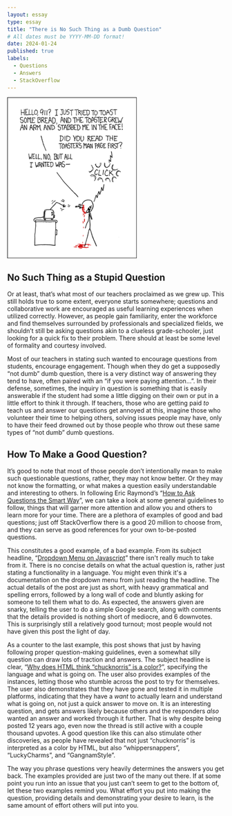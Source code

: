 ```yaml
---
layout: essay
type: essay
title: "There is No Such Thing as a Dumb Question"
# All dates must be YYYY-MM-DD format!
date: 2024-01-24
published: true
labels:
  - Questions
  - Answers
  - StackOverflow
---
```


<img width="300px" class="rounded float-start pe-4" src="../img/smart-questions/rtfm.png">

## No Such Thing as a Stupid Question

Or at least, that’s what most of our teachers proclaimed as we grew up. This still holds true to some extent, everyone starts somewhere; questions and collaborative work are encouraged as useful learning experiences when utilized correctly. However, as people gain familiarity, enter the workforce and find themselves surrounded by professionals and specialized fields, we shouldn’t still be asking questions akin to a clueless grade-schooler, just looking for a quick fix to their problem. There should at least be some level of formality and courtesy involved.

Most of our teachers in stating such wanted to encourage questions from students, encourage engagement. Though when they do get a supposedly “not dumb” dumb question, there is a very distinct way of answering they tend to have, often paired with an “if you were paying attention…”. In their defense, sometimes, the inquiry in question is something that is easily answerable if the student had some a little digging on their own or put in a little effort to think it through. If teachers, those who are getting paid *to* teach us and answer our questions get annoyed at this, imagine those who volunteer their time to helping others, solving issues people may have, only to have their feed drowned out by those people who throw out these same types of “not dumb” dumb questions.

## How To Make a Good Question?
It’s good to note that most of those people don’t intentionally mean to make such questionable questions, rather, they may not know better. Or they may not know the formatting, or what makes a question easily understandable and interesting to others. In following Eric Raymond’s “[How to Ask Questions the Smart Way](http://www.catb.org/esr/faqs/smart-questions.html)”, we can take a look at some general guidelines to follow, things that will garner more attention and allow you and others to learn more for your time. There are a plethora of examples of good and bad questions; just off StackOverflow there is a good 20 million to choose from, and they can serve as good references for your own to-be-posted questions.

This constitutes a good example, of a bad example. From its subject headline, “[Dropdown Menu on Javascript](https://stackoverflow.com/questions/41933788/dropdown-menu-on-javascript)”  there isn't really much to take from it. There is no concise details on what the actual question is, rather just stating a functionality in a language. You might even think it's a documentation on the dropdown menu from just reading the headline. The actual details of the post are just as short, with heavy grammatical and spelling errors, followed by a long wall of code and bluntly asking for someone to tell them what to do. As expected, the answers given are snarky, telling the user to do a simple Google search, along with comments that the details provided is nothing short of mediocre, and 6 downvotes. This is surprisingly still a relatively good turnout; most people would not have given this post the light of day.
 
As a counter to the last example, this post shows that just by having following proper question-making guidelines, even a somewhat silly question can draw lots of traction and answers. The subject headline is clear, “[Why does HTML think “chucknorris” is a color?](https://stackoverflow.com/questions/8318911/why-does-html-think-chucknorris-is-a-color)”, specifying the language and what is going on. The user also provides examples of the instances, letting those who stumble across the post to try for themselves. The user also demonstrates that they have gone and tested it in multiple platforms, indicating that they have a *want* to actually learn and understand what is going on, not just a quick answer to move on. It is an interesting question, and gets answers likely because others and the responders *also* wanted an answer and worked through it further. That is why despite being posted 12 years ago, even now the thread is still active with a couple thousand upvotes. A good question like this can also stimulate other discoveries, as people have revealed that not just “chucknorris” is interpreted as a color by HTML, but also “whippersnappers”, “LuckyCharms”, and “GangnamStyle”.
 
The way you phrase questions very heavily determines the answers you get back. The examples provided are just two of the many out there. If at some point you run into an issue that you just can’t seem to get to the bottom of, let these two examples remind you. What effort you put into making the question, providing details and demonstrating your desire to learn, is the same amount of effort others will put into you.
